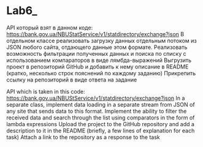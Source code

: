 # Lab6_
API который взят в данном коде: https://bank.gov.ua/NBUStatService/v1/statdirectory/exchange?json
В отдельном классе реализовать загрузку данных отдельным потоком из JSON любого сайта, отдающего данные  этом формате.
Реализовать возможность фильтрации полученных данных и поиска по списку с использованием компараторов в виде лямбда-выражений
Выгрузить проект в репозиторий GitHub и добавить к нему описание в README (кратко, несколько строк пояснений по каждому заданию)
Прикрепить ссылку на репозиторий в виде ответа на задание

API which is taken in this code: https://bank.gov.ua/NBUStService/v1/statdirectory/exchange?json
In a separate class, implement data loading in a separate stream from JSON of any site that sends data to this format.
Implement the ability to filter the received data and search through the list using comparators in the form of lambda expressions
Upload the project to the GitHub repository and add a description to it in the README (briefly, a few lines of explanation for each task)
Attach a link to the repository as a response to the task
